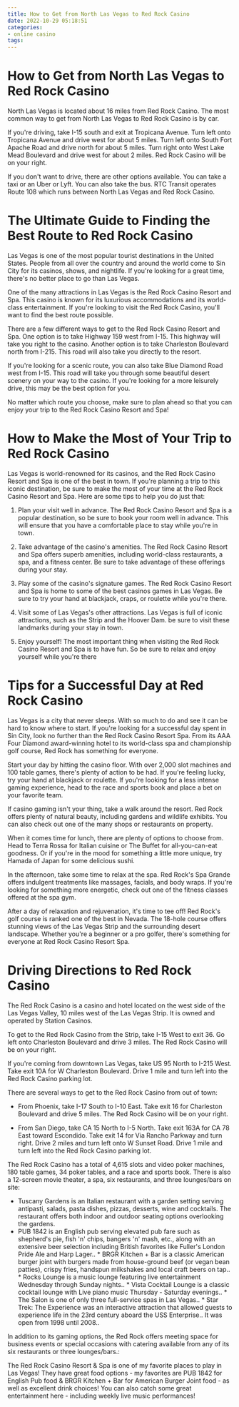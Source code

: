 ```yaml
---
title: How to Get from North Las Vegas to Red Rock Casino 
date: 2022-10-29 05:18:51
categories:
- online casino
tags:
---
```



#  How to Get from North Las Vegas to Red Rock Casino 

North Las Vegas is located about 16 miles from Red Rock Casino. The most common way to get from North Las Vegas to Red Rock Casino is by car.

If you're driving, take I-15 south and exit at Tropicana Avenue. Turn left onto Tropicana Avenue and drive west for about 5 miles. Turn left onto South Fort Apache Road and drive north for about 5 miles. Turn right onto West Lake Mead Boulevard and drive west for about 2 miles. Red Rock Casino will be on your right.

If you don't want to drive, there are other options available. You can take a taxi or an Uber or Lyft. You can also take the bus. RTC Transit operates Route 108 which runs between North Las Vegas and Red Rock Casino.

#  The Ultimate Guide to Finding the Best Route to Red Rock Casino 

Las Vegas is one of the most popular tourist destinations in the United States. People from all over the country and around the world come to Sin City for its casinos, shows, and nightlife. If you're looking for a great time, there's no better place to go than Las Vegas.

One of the many attractions in Las Vegas is the Red Rock Casino Resort and Spa. This casino is known for its luxurious accommodations and its world-class entertainment. If you're looking to visit the Red Rock Casino, you'll want to find the best route possible.

There are a few different ways to get to the Red Rock Casino Resort and Spa. One option is to take Highway 159 west from I-15. This highway will take you right to the casino. Another option is to take Charleston Boulevard north from I-215. This road will also take you directly to the resort.

If you're looking for a scenic route, you can also take Blue Diamond Road west from I-15. This road will take you through some beautiful desert scenery on your way to the casino. If you're looking for a more leisurely drive, this may be the best option for you.

No matter which route you choose, make sure to plan ahead so that you can enjoy your trip to the Red Rock Casino Resort and Spa!

#  How to Make the Most of Your Trip to Red Rock Casino 

Las Vegas is world-renowned for its casinos, and the Red Rock Casino Resort and Spa is one of the best in town. If you're planning a trip to this iconic destination, be sure to make the most of your time at the Red Rock Casino Resort and Spa. Here are some tips to help you do just that:

1. Plan your visit well in advance. The Red Rock Casino Resort and Spa is a popular destination, so be sure to book your room well in advance. This will ensure that you have a comfortable place to stay while you're in town.

2. Take advantage of the casino's amenities. The Red Rock Casino Resort and Spa offers superb amenities, including world-class restaurants, a spa, and a fitness center. Be sure to take advantage of these offerings during your stay.

3. Play some of the casino's signature games. The Red Rock Casino Resort and Spa is home to some of the best casinos games in Las Vegas. Be sure to try your hand at blackjack, craps, or roulette while you're there.

4. Visit some of Las Vegas's other attractions. Las Vegas is full of iconic attractions, such as the Strip and the Hoover Dam. be sure to visit these landmarks during your stay in town.

5. Enjoy yourself! The most important thing when visiting the Red Rock Casino Resort and Spa is to have fun. So be sure to relax and enjoy yourself while you're there

#  Tips for a Successful Day at Red Rock Casino 

Las Vegas is a city that never sleeps. With so much to do and see it can be hard to know where to start. If you're looking for a successful day spent in Sin City, look no further than the Red Rock Casino Resort Spa. From its AAA Four Diamond award-winning hotel to its world-class spa and championship golf course, Red Rock has something for everyone.

Start your day by hitting the casino floor. With over 2,000 slot machines and 100 table games, there's plenty of action to be had. If you're feeling lucky, try your hand at blackjack or roulette. If you're looking for a less intense gaming experience, head to the race and sports book and place a bet on your favorite team.

If casino gaming isn't your thing, take a walk around the resort. Red Rock offers plenty of natural beauty, including gardens and wildlife exhibits. You can also check out one of the many shops or restaurants on property.

When it comes time for lunch, there are plenty of options to choose from. Head to Terra Rossa for Italian cuisine or The Buffet for all-you-can-eat goodness. Or if you're in the mood for something a little more unique, try Hamada of Japan for some delicious sushi.

In the afternoon, take some time to relax at the spa. Red Rock's Spa Grande offers indulgent treatments like massages, facials, and body wraps. If you're looking for something more energetic, check out one of the fitness classes offered at the spa gym.

After a day of relaxation and rejuvenation, it's time to tee off! Red Rock's golf course is ranked one of the best in Nevada. The 18-hole course offers stunning views of the Las Vegas Strip and the surrounding desert landscape. Whether you're a beginner or a pro golfer, there's something for everyone at Red Rock Casino Resort Spa.

#  Driving Directions to Red Rock Casino

The Red Rock Casino is a casino and hotel located on the west side of the Las Vegas Valley, 10 miles west of the Las Vegas Strip. It is owned and operated by Station Casinos.

To get to the Red Rock Casino from the Strip, take I-15 West to exit 36. Go left onto Charleston Boulevard and drive 3 miles. The Red Rock Casino will be on your right.

If you're coming from downtown Las Vegas, take US 95 North to I-215 West. Take exit 10A for W Charleston Boulevard. Drive 1 mile and turn left into the Red Rock Casino parking lot.

There are several ways to get to the Red Rock Casino from out of town:

* From Phoenix, take I-17 South to I-10 East. Take exit 16 for Charleston Boulevard and drive 5 miles. The Red Rock Casino will be on your right.

* From San Diego, take CA 15 North to I-5 North. Take exit 163A for CA 78 East toward Escondido. Take exit 14 for Via Rancho Parkway and turn right. Drive 2 miles and turn left onto W Sunset Road. Drive 1 mile and turn left into the Red Rock Casino parking lot.


The Red Rock Casino has a total of 4,615 slots and video poker machines, 180 table games, 34 poker tables, and a race and sports book. There is also a 12-screen movie theater, a spa, six restaurants, and three lounges/bars on site:

* Tuscany Gardens is an Italian restaurant with a garden setting serving antipasti, salads, pasta dishes, pizzas, desserts, wine and cocktails. The restaurant offers both indoor and outdoor seating options overlooking the gardens. 
 * PUB 1842 is an English pub serving elevated pub fare such as shepherd's pie, fish 'n' chips, bangers 'n' mash, etc., along with an extensive beer selection including British favorites like Fuller's London Pride Ale and Harp Lager..  * BRGR Kitchen + Bar is a classic American burger joint with burgers made from house-ground beef (or vegan bean patties), crispy fries, handspun milkshakes and local craft beers on tap..  * Rocks Lounge is a music lounge featuring live entertainment Wednesday through Sunday nights..  * Vista Cocktail Lounge is a classic cocktail lounge with Live piano music Thursday - Saturday evenings..  * The Salon is one of only three full-service spas in Las Vegas..  * Star Trek: The Experience was an interactive attraction that allowed guests to experience life in the 23rd century aboard the USS Enterprise.. It was open from 1998 until 2008.. 

In addition to its gaming options, the Red Rock offers meeting space for business events or special occasions with catering available from any of its six restaurants or three lounges/bars.:

The Red Rock Casino Resort & Spa is one of my favorite places to play in Las Vegas! They have great food options - my favorites are PUB 1842 for English Pub food & BRGR Kitchen + Bar for American Burger Joint food - as well as excellent drink choices! You can also catch some great entertainment here - including weekly live music performances!